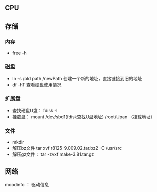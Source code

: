 ## CPU 

## 存储
### 内存
* free -h

### 磁盘
* ln -s /old path /newPath 创建一个新的地址，直接链接到旧的地址
* df -hT 查看硬盘使用情况

### 扩展盘
* 查找硬盘U盘： fdisk -l
* 挂载盘： mount  /dev/sbd1(fdisk查找U盘地址) /root/Upan （挂载地址）

### 文件
* mkdir
* 解压bz文件 tar xvf r8125-9.009.02.tar.bz2  -C /usr/src
* 解压gz文件： tar -zvxf make-3.81.tar.gz

## 网络
moodinfo ： 驱动信息

